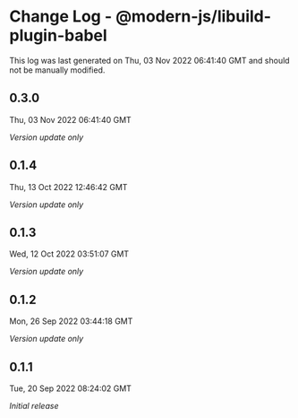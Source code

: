 # Change Log - @modern-js/libuild-plugin-babel

This log was last generated on Thu, 03 Nov 2022 06:41:40 GMT and should not be manually modified.

## 0.3.0
Thu, 03 Nov 2022 06:41:40 GMT

_Version update only_

## 0.1.4
Thu, 13 Oct 2022 12:46:42 GMT

_Version update only_

## 0.1.3
Wed, 12 Oct 2022 03:51:07 GMT

_Version update only_

## 0.1.2
Mon, 26 Sep 2022 03:44:18 GMT

_Version update only_

## 0.1.1
Tue, 20 Sep 2022 08:24:02 GMT

_Initial release_


